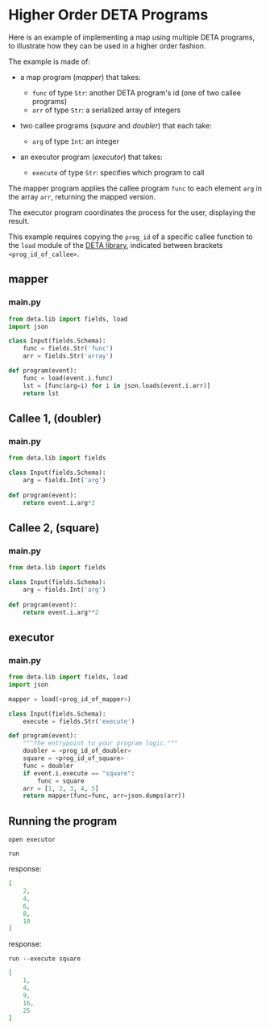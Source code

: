 # Higher Order DETA Programs

Here is an example of implementing a map using multiple DETA programs, to illustrate how they can be used in a higher order fashion.

The example is made of:

* a map program (*mapper*) that takes:
    * `func` of type `Str`: another DETA program's id (one of two callee programs)
    * `arr` of type `Str`: a serialized array of integers

* two callee programs (*square* and *doubler*) that each take:
    * `arg` of type `Int`: an integer

* an executor program (*executor*) that takes:
    * `execute` of type `Str`: specifies which program to call 

The mapper program applies the callee program `func` to each element `arg` in the array `arr`, returning the mapped version.

The executor program coordinates the process for the user, displaying the result.

This example requires copying the `prog_id` of a specific callee function to the `load` module of the [DETA library](../DETA_lib.md), indicated between brackets `<prog_id_of_callee>`.

## mapper
### main.py
```python
from deta.lib import fields, load
import json

class Input(fields.Schema):
    func = fields.Str('func')
    arr = fields.Str('array')

def program(event):
    func = load(event.i.func)
    lst = [func(arg=i) for i in json.loads(event.i.arr)]
    return lst
```

## Callee 1, (doubler)
### main.py
```python
from deta.lib import fields

class Input(fields.Schema):
    arg = fields.Int('arg')
    
def program(event):
    return event.i.arg*2
```

## Callee 2, (square)
### main.py
```python
from deta.lib import fields

class Input(fields.Schema):
    arg = fields.Int('arg')
    
def program(event):
    return event.i.arg**2
```

## executor
### main.py
```python
from deta.lib import fields, load
import json

mapper = load(<prog_id_of_mapper>)

class Input(fields.Schema):
    execute = fields.Str('execute')

def program(event):
    """The entrypoint to your program logic."""
    doubler = <prog_id_of_doubler>
    square = <prog_id_of_square>
    func = doubler
    if event.i.execute == "square":
        func = square
    arr = [1, 2, 3, 4, 5]
    return mapper(func=func, arr=json.dumps(arr))
```

## Running the program
```shell
open executor

run
```

response:
```json
[
    2,
    4,
    6,
    8,
    10
]
```

response:
```shell
run --execute square
```

```json
[
    1,
    4,
    9,
    16,
    25
]
```